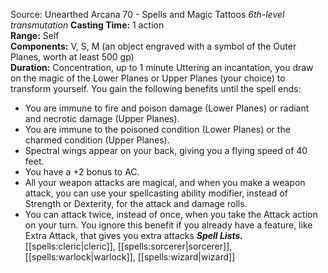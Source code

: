 Source: Unearthed Arcana 70 - Spells and Magic Tattoos
*6th-level transmutation*
**Casting Time:** 1 action  
**Range:** Self  
**Components:** V, S, M (an object engraved with a symbol of the Outer Planes, worth at least 500 gp)  
**Duration:** Concentration, up to 1 minute
Uttering an incantation, you draw on the magic of the Lower Planes or Upper Planes (your choice) to transform yourself. You gain the following benefits until the spell ends:
* You are immune to fire and poison damage (Lower Planes) or radiant and necrotic damage (Upper Planes).
* You are immune to the poisoned condition (Lower Planes) or the charmed condition (Upper Planes).
* Spectral wings appear on your back, giving you a flying speed of 40 feet.
* You have a +2 bonus to AC.
* All your weapon attacks are magical, and when you make a weapon attack, you can use your spellcasting ability modifier, instead of Strength or Dexterity, for the attack and damage rolls.
* You can attack twice, instead of once, when you take the Attack action on your turn. You ignore this benefit if you already have a feature, like Extra Attack, that gives you extra attacks
***Spell Lists.*** [[spells:cleric|cleric]], [[spells:sorcerer|sorcerer]], [[spells:warlock|warlock]], [[spells:wizard|wizard]]